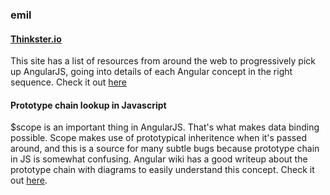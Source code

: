 ### emil

#### [Thinkster.io](http://www.thinkster.io/)

This site has a list of resources from around the web to progressively pick up
AngularJS, going into details of each Angular concept in the right sequence.
Check it out [here](http://www.thinkster.io/pick/GtaQ0oMGIl/a-better-way-to-learn-angularjs)

#### Prototype chain lookup in Javascript

$scope is an important thing in AngularJS. That's what makes data binding possible.
Scope makes use of prototypical inheritence when it's passed around, and this is
a source for many subtle bugs because prototype chain in JS is somewhat confusing.
Angular wiki has a good writeup about the prototype chain with diagrams to easily
understand this concept. Check it out [here](https://github.com/angular/angular.js/wiki/Understanding-Scopes).
